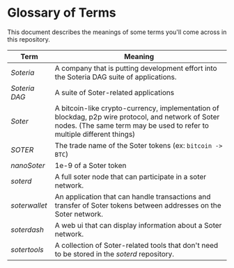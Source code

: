 Glossary of Terms
===

This document describes the meanings of some terms you'll come across in this repository.

|Term|Meaning|
|----|----|
|_Soteria_|A company that is putting development effort into the Soteria DAG suite of applications.|
|_Soteria DAG_|A suite of Soter-related applications|
|_Soter_|A bitcoin-like crypto-currency, implementation of blockdag, p2p wire protocol, and network of Soter nodes. (The same term may be used to refer to multiple different things)|
|_SOTER_|The trade name of the Soter tokens (ex: `bitcoin -> BTC`)|
|_nanoSoter_|1e-9 of a Soter token|
|_soterd_|A full soter node that can participate in a soter network.|
|_soterwallet_|An application that can handle transactions and transfer of Soter tokens between addresses on the Soter network.|
|_soterdash_|A web ui that can display information about a Soter network.|
|_sotertools_|A collection of Soter-related tools that don't need to be stored in the _soterd_ repository.|